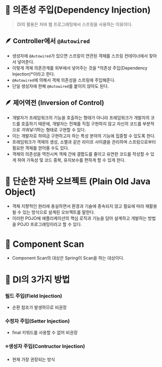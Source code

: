 # 📌 의존성 주입(Dependency Injection)
> DI의 활용은 자바 웹 프로그래밍에서 스프링을 사용하는 이유이다.

## 🪶 Controller에서 `@Autowired`
- 생성자에 `@Autowired`가 있으면 스프링이 연관된 객체를 스프링 컨테이너에서 찾아서 넣어준다.
- 이렇게 객체 의존관계를 외부에서 넣어주는 것을 *의존성 주입(Dependency Injection)*이라고 한다.
- `@Autowired`에 의해서 객체 의존성을 스프링에 주입해준다.
- 단일 생성자에 한해 `@Autowired`를 붙이지 않아도 된다.

## 🪶 제어역전 (Inversion of Control)
- 개발자가 프레임워크의 기능을 호출하는 형태가 아니라 프레임워크가 개발자의 코드를 호출하기 때문에, 개발자는 전체를 직접 구현하지 않고 자신의 코드를 부분적으로 *끼워넣기*하는 형태로 구현할 수 있다.
- 이는 개발자로 하여금 구현하고자 하는 특성 분야의 기능에 집중할 수 있도록 한다.
- 프레임워크가 객체의 생성, 소멸과 같은 라이프 사이클을 관리하며 스프링으로부터 필요한 객체를 얻어올 수도 있다.
- 객체의 의존성을 역전시켜 객체 간에 결합도를 줄이고 유연한 코드를 작성할 수 있게 하여 가독성 및 코드 중복, 유지보수를 편하게 할 수 있게 한다.

# 📌 단순한 자바 오브젝트 (Plain Old Java Object)
- 객체 지향적인 원리에 충실하면서 환경과 기술에 종속되지 않고 필요에 따라 재활용될 수 있는 방식으로 설계된 오브젝트를 말한다.
- 이러한 POJO에 애플리케이션의 핵심 로직과 기능을 담아 설계하고 개발하는 방법을 POJO 프로그래밍이라고 할 수 있다.

# 📌 Component Scan
- Component Scan의 대상은 Spring이 Scan을 하는 대상이다.

# 📌 DI의 3가지 방법
### 필드 주입(Field Injection)
- 순환 참조가 발생하므로 비권장

### 수정자 주입(Setter Injection)
- final 키워드를 사용할 수 없어 비권장

### ⭐생성자 주입(Contructor Injection)
- 현재 가장 권장되는 방식